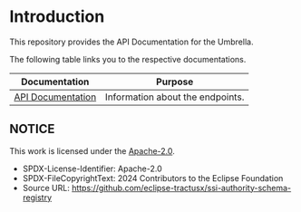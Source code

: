 # Introduction

This repository provides the API Documentation for the Umbrella.

The following table links you to the respective documentations.

| Documentation                                                    | Purpose                                                                                 |
|------------------------------------------------------------------|-----------------------------------------------------------------------------------------|
| [API Documentation](api/API_Doc.md)                              | Information about the endpoints.                                                        |

## NOTICE

This work is licensed under the [Apache-2.0](https://www.apache.org/licenses/LICENSE-2.0).

- SPDX-License-Identifier: Apache-2.0
- SPDX-FileCopyrightText: 2024 Contributors to the Eclipse Foundation
- Source URL: <https://github.com/eclipse-tractusx/ssi-authority-schema-registry>